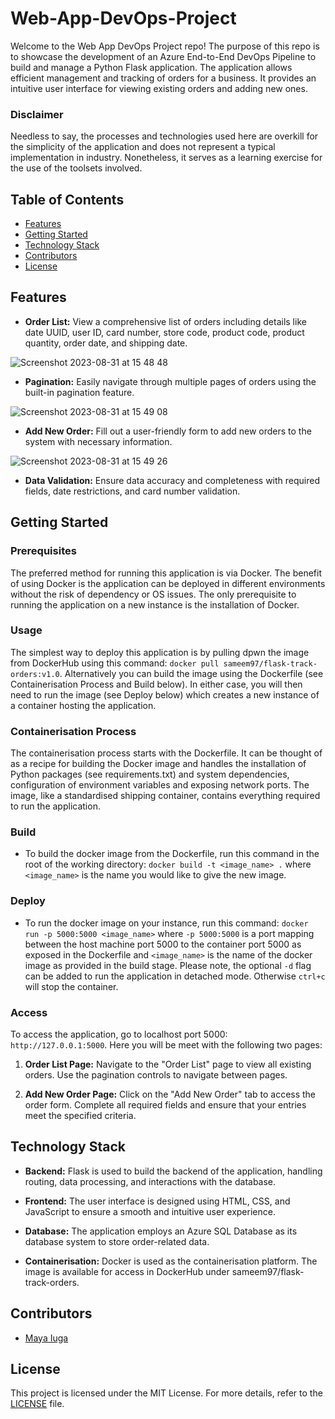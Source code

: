 # Web-App-DevOps-Project

Welcome to the Web App DevOps Project repo! The purpose of this repo is to showcase the development of an Azure End-to-End DevOps Pipeline to build and manage a Python Flask application. The application allows efficient management and tracking of orders for a business. It provides an intuitive user interface for viewing existing orders and adding new ones.

### Disclaimer 
Needless to say, the processes and technologies used here are overkill for the simplicity of the application and does not represent a typical implementation in industry. Nonetheless, it serves as a learning exercise for the use of the toolsets involved.
 
## Table of Contents

- [Features](#features)
- [Getting Started](#getting-started)
- [Technology Stack](#technology-stack)
- [Contributors](#contributors)
- [License](#license)

## Features

- **Order List:** View a comprehensive list of orders including details like date UUID, user ID, card number, store code, product code, product quantity, order date, and shipping date.
  
![Screenshot 2023-08-31 at 15 48 48](https://github.com/maya-a-iuga/Web-App-DevOps-Project/assets/104773240/3a3bae88-9224-4755-bf62-567beb7bf692)

- **Pagination:** Easily navigate through multiple pages of orders using the built-in pagination feature.
  
![Screenshot 2023-08-31 at 15 49 08](https://github.com/maya-a-iuga/Web-App-DevOps-Project/assets/104773240/d92a045d-b568-4695-b2b9-986874b4ed5a)

- **Add New Order:** Fill out a user-friendly form to add new orders to the system with necessary information.
  
![Screenshot 2023-08-31 at 15 49 26](https://github.com/maya-a-iuga/Web-App-DevOps-Project/assets/104773240/83236d79-6212-4fc3-afa3-3cee88354b1a)

- **Data Validation:** Ensure data accuracy and completeness with required fields, date restrictions, and card number validation.

## Getting Started

### Prerequisites

The preferred method for running this application is via Docker. The benefit of using Docker is the application can be deployed in different environments without the risk of dependency or OS issues. The only prerequisite to running the application on a new instance is the installation of Docker.

### Usage

The simplest way to deploy this application is by pulling dpwn the image from DockerHub using this command: `docker pull sameem97/flask-track-orders:v1.0`. Alternatively you can build the image using the Dockerfile (see Containerisation Process and Build below). In either case, you will then need to run the image (see Deploy below) which creates a new instance of a container hosting the application.

### Containerisation Process

The containerisation process starts with the Dockerfile. It can be thought of as a recipe for building the Docker image and handles the installation of Python packages (see requirements.txt) and system dependencies, configuration of environment variables and exposing network ports. The image, like a standardised shipping container, contains everything required to run the application.

### Build

- To build the docker image from the Dockerfile, run this command in the root of the working directory: `docker build -t <image_name> .` where `<image_name>` is the name you would like to give the new image.

### Deploy

- To run the docker image on your instance, run this command: `docker run -p 5000:5000 <image_name>` where `-p 5000:5000` is a port mapping between the host machine port 5000 to the container port 5000 as exposed in the Dockerfile and `<image_name>` is the name of the docker image as provided in the build stage. Please note, the optional `-d` flag can be added to run the application in detached mode. Otherwise `ctrl+c` will stop the container.

### Access
To access the application, go to localhost port 5000: `http://127.0.0.1:5000`. Here you will be meet with the following two pages:

1. **Order List Page:** Navigate to the "Order List" page to view all existing orders. Use the pagination controls to navigate between pages.

2. **Add New Order Page:** Click on the "Add New Order" tab to access the order form. Complete all required fields and ensure that your entries meet the specified criteria.

## Technology Stack

- **Backend:** Flask is used to build the backend of the application, handling routing, data processing, and interactions with the database.

- **Frontend:** The user interface is designed using HTML, CSS, and JavaScript to ensure a smooth and intuitive user experience.

- **Database:** The application employs an Azure SQL Database as its database system to store order-related data.

- **Containerisation:** Docker is used as the containerisation platform. The image is available for access in DockerHub under sameem97/flask-track-orders.
  
## Contributors 

- [Maya Iuga]([https://github.com/yourusername](https://github.com/maya-a-iuga))

## License

This project is licensed under the MIT License. For more details, refer to the [LICENSE](LICENSE) file.
